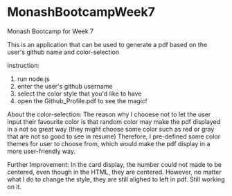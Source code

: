 # MonashBootcampWeek7
Monash Bootcamp for Week 7

This is an application that can be used to generate a pdf based on the 
user's github name and color-selection

Instruction:
1. run node.js
2. enter the user's github username
3. select the color style that you'd like to have
4. open the Github_Profile.pdf to see the magic!

About the color-selection:
The reason why I chooese not to let the user input their favourite color
is that random color may make the pdf displayed in a not so great way
(they might choose some color such as red or gray that are not so good to see in resume)
Therefore, I pre-defined some color themes for user to choose from, which would make the pdf
display in a more user-friendly way.

Further Improvement:
In the card display, the number could not made to be centered, even though in the HTML, they are centered.
However, no matter what I do to change the style, they are still alighed to left in pdf.
Still working on it.
